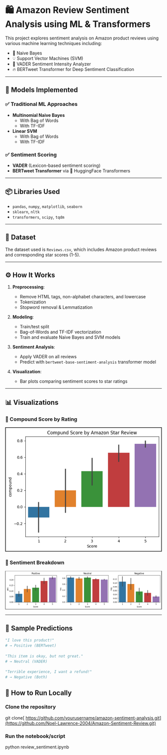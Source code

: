 # 🛍️ Amazon Review Sentiment Analysis using ML & Transformers

This project explores sentiment analysis on Amazon product reviews using various machine learning techniques including:
- 🧠 Naive Bayes
- 💡 Support Vector Machines (SVM)
- 🤖 VADER Sentiment Intensity Analyzer
- 🔥 BERTweet Transformer for Deep Sentiment Classification

---

## 🧠 Models Implemented

### ✅ Traditional ML Approaches
- **Multinomial Naive Bayes**
  - With Bag of Words
  - With TF-IDF
- **Linear SVM**
  - With Bag of Words
  - With TF-IDF

### ✅ Sentiment Scoring
- **VADER** (Lexicon-based sentiment scoring)
- **BERTweet Transformer** via 🤗 HuggingFace Transformers

---

## 📦 Libraries Used

- `pandas`, `numpy`, `matplotlib`, `seaborn`
- `sklearn`, `nltk`
- `transformers`, `scipy`, `tqdm`

---

## 📁 Dataset

The dataset used is `Reviews.csv`, which includes Amazon product reviews and corresponding star scores (1-5).

---

## ⚙️ How It Works

1. **Preprocessing**:
   - Remove HTML tags, non-alphabet characters, and lowercase
   - Tokenization
   - Stopword removal & Lemmatization

2. **Modeling**:
   - Train/test split
   - Bag-of-Words and TF-IDF vectorization
   - Train and evaluate Naive Bayes and SVM models

3. **Sentiment Analysis**:
   - Apply VADER on all reviews
   - Predict with `bertweet-base-sentiment-analysis` transformer model

4. **Visualization**:
   - Bar plots comparing sentiment scores to star ratings

---

## 📊 Visualizations

### 🔹 Compound Score by Rating

![Compound Score](assets/compound_score.png)

### 🔹 Sentiment Breakdown

![Sentiment Breakdown](assets/sentiment_breakdown.png)

---

## 🧪 Sample Predictions

```python
"I love this product!" 
# → Positive (BERTweet)

"This item is okay, but not great." 
# → Neutral (VADER)

"Terrible experience, I want a refund!" 
# → Negative (Both)
```

## 🚀 How to Run Locally

### Clone the repository
git clone[ https://github.com/yourusername/amazon-sentiment-analysis.git](https://github.com/Noel-Lawrence-2004/Amazon-Sentiment-Review.git)


### Run the notebook/script
python review_sentiment.ipynb
